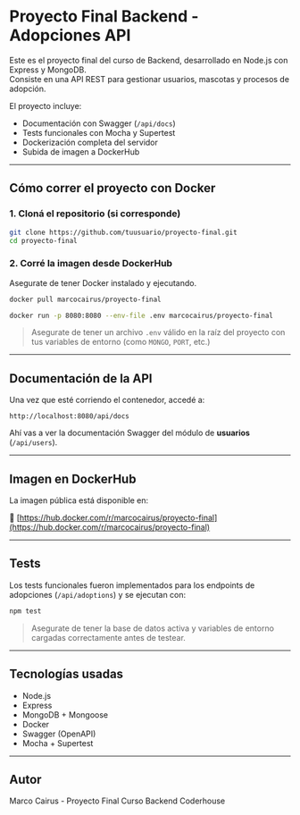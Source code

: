 # Proyecto Final Backend - Adopciones API

Este es el proyecto final del curso de Backend, desarrollado en Node.js con Express y MongoDB.  
Consiste en una API REST para gestionar usuarios, mascotas y procesos de adopción.

El proyecto incluye:
- Documentación con Swagger (`/api/docs`)
- Tests funcionales con Mocha y Supertest
- Dockerización completa del servidor
- Subida de imagen a DockerHub

---

## Cómo correr el proyecto con Docker

### 1. Cloná el repositorio (si corresponde)

```bash
git clone https://github.com/tuusuario/proyecto-final.git
cd proyecto-final
```

### 2. Corré la imagen desde DockerHub

Asegurate de tener Docker instalado y ejecutando.

```bash
docker pull marcocairus/proyecto-final
```

```bash
docker run -p 8080:8080 --env-file .env marcocairus/proyecto-final
```

> Asegurate de tener un archivo `.env` válido en la raíz del proyecto con tus variables de entorno (como `MONGO`, `PORT`, etc.)

---

## Documentación de la API

Una vez que esté corriendo el contenedor, accedé a:

```
http://localhost:8080/api/docs
```

Ahí vas a ver la documentación Swagger del módulo de **usuarios** (`/api/users`).

---

## Imagen en DockerHub

La imagen pública está disponible en:

🔗 [https://hub.docker.com/r/marcocairus/proyecto-final](https://hub.docker.com/r/marcocairus/proyecto-final)

---

## Tests

Los tests funcionales fueron implementados para los endpoints de adopciones (`/api/adoptions`) y se ejecutan con:

```bash
npm test
```

> Asegurate de tener la base de datos activa y variables de entorno cargadas correctamente antes de testear.

---

## Tecnologías usadas

- Node.js
- Express
- MongoDB + Mongoose
- Docker
- Swagger (OpenAPI)
- Mocha + Supertest

---

## Autor

Marco Cairus - Proyecto Final Curso Backend Coderhouse
